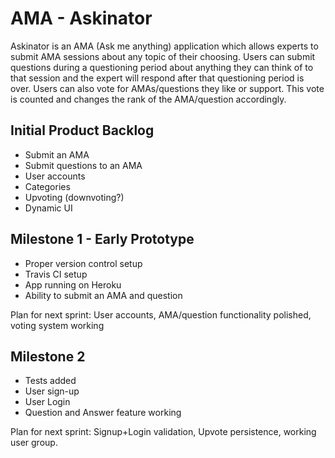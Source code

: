 # AMA - Askinator

Askinator is an AMA (Ask me anything) application which allows experts to submit AMA sessions about any topic of their choosing. Users
can submit questions during a questioning period about anything they can think of to that session and the expert will respond after
that questioning period is over. Users can also vote for AMAs/questions they like or support. This vote is counted and changes the 
rank of the AMA/question accordingly.

## Initial Product Backlog

* Submit an AMA
* Submit questions to an AMA
* User accounts
* Categories
* Upvoting (downvoting?)
* Dynamic UI

## Milestone 1 - Early Prototype

* Proper version control setup
* Travis CI setup
* App running on Heroku
* Ability to submit an AMA and question

Plan for next sprint: User accounts, AMA/question functionality polished, voting system working

## Milestone 2

* Tests added
* User sign-up
* User Login
* Question and Answer feature working

Plan for next sprint: Signup+Login validation, Upvote persistence, working user group.
